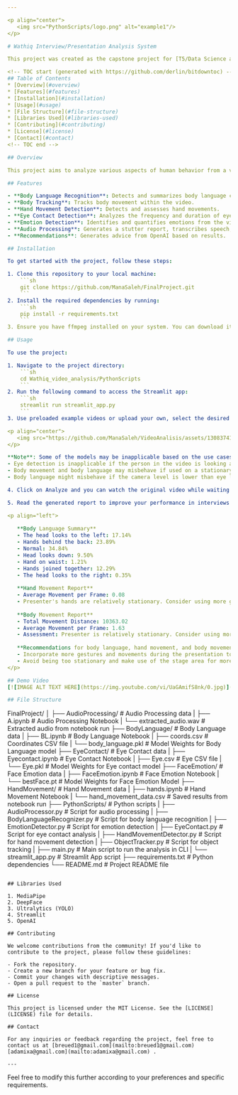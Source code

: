 ```yaml
---

<p align="center">
   <img src="PythonScripts/logo.png" alt="example1"/>
</p>

# Wathiq Interview/Presentation Analysis System

This project was created as the capstone project for [T5/Data Science and ML] by Tuwaiq/SDAIA

<!-- TOC start (generated with https://github.com/derlin/bitdowntoc) -->
## Table of Contents
* [Overview](#overview)
* [Features](#features)
* [Installation](#installation)
* [Usage](#usage)
* [File Structure](#file-structure)
* [Libraries Used](#libraries-used)
* [Contributing](#contributing)
* [License](#license)
* [Contact](#contact)
<!-- TOC end -->

## Overview

This project aims to analyze various aspects of human behavior from a video, including body language, hand movement, stutter detection, eye contact, emotion detection, as well as transcribe and summarize the spoken content.

## Features

- **Body Language Recognition**: Detects and summarizes body language cues.
- **Body Tracking**: Tracks body movement within the video.
- **Hand Movement Detection**: Detects and assesses hand movements.
- **Eye Contact Detection**: Analyzes the frequency and duration of eye contact.
- **Emotion Detection**: Identifies and quantifies emotions from the video.
- **Audio Processing**: Generates a stutter report, transcribes speech, and provides text summaries.
- **Recommendations**: Generates advice from OpenAI based on results.

## Installation

To get started with the project, follow these steps:

1. Clone this repository to your local machine:
    ```sh
    git clone https://github.com/ManaSaleh/FinalProject.git
    ```
2. Install the required dependencies by running:
    ```sh
    pip install -r requirements.txt
    ```
3. Ensure you have ffmpeg installed on your system. You can download it from [here](https://ffmpeg.org/download.html).

## Usage

To use the project:

1. Navigate to the project directory:
    ```sh
    cd Wathiq_video_analysis/PythonScripts
    ```
2. Run the following command to access the Streamlit app:
    ```sh
    streamlit run streamlit_app.py
    ```
3. Use preloaded example videos or upload your own, select the desired models to run your video through, and click analyze:

<p align="center">
   <img src="https://github.com/ManaSaleh/VideoAnalisis/assets/130837413/3814e16b-2aa7-49d3-985c-cd45d5bca20b" alt="example1" width="200"/>
</p>

**Note**: Some of the models may be inapplicable based on the use cases, such as:
- Eye detection is inapplicable if the person in the video is looking at another person when talking instead of the camera.
- Body movement and body language may misbehave if used on a stationary sitting user.
- Body language might misbehave if the camera level is lower than eye level, confusing itself when the person is looking up vs looking down vs looking straight ahead.

4. Click on Analyze and you can watch the original video while waiting for all the models to finish working:

5. Read the generated report to improve your performance in interviews or presentations. Sample results:

<p align="left">
   
   **Body Language Summary**
   - The head looks to the left: 17.14%
   - Hands behind the back: 23.89%
   - Normal: 34.84%
   - Head looks down: 9.50%
   - Hand on waist: 1.21%
   - Hands joined together: 12.29%
   - The head looks to the right: 0.35%
   
   **Hand Movement Report**
   - Average Movement per Frame: 0.08
   - Presenter's hands are relatively stationary. Consider using more gestures to engage the audience.
   
   **Body Movement Report**
   - Total Movement Distance: 10363.02
   - Average Movement per Frame: 1.63
   - Assessment: Presenter is relatively stationary. Consider using more gestures and movements to engage the audience.
   
   **Recommendations for body language, hand movement, and body movement**
   - Incorporate more gestures and movements during the presentation to engage the audience.
   - Avoid being too stationary and make use of the stage area for more dynamic delivery.
</p>

## Demo Video
[![IMAGE ALT TEXT HERE](https://img.youtube.com/vi/UaGAmifS8nk/0.jpg)](https://www.youtube.com/watch?v=UaGAmifS8nk)

## File Structure

```
FinalProject/
│
├── AudioProcessing/               # Audio Processing data
|   ├── A.ipynb                    # Audio Processing Notebook
|   └── extracted_audio.wav        # Extracted audio from notebook run
├── BodyLanguage/                  # Body Language data
|   ├── BL.ipynb                   # Body Language Notebook
|   ├── coords.csv                 # Coordinates CSV file
|   └── body_language.pkl          # Model Weights for Body Language model
├── EyeContact/                    # Eye Contact data
|   ├── Eyecontact.ipynb           # Eye Contact Notebook
|   ├── Eye.csv                    # Eye CSV file
|   └── Eye.pkl                    # Model Weights for Eye contact model
├── FaceEmotion/                   # Face Emotion data
|   ├── FaceEmotion.ipynb          # Face Emotion Notebook
|   └── bestFace.pt                # Model Weights for Face Emotion Model
├── HandMovement/                  # Hand Movement data
|   ├── hands.ipynb                # Hand Movement Notebook
|   └── hand_movement_data.csv     # Saved results from notebook run
├── PythonScripts/                 # Python scripts
|   ├── AudioProcessor.py          # Script for audio processing
|   ├── BodyLanguageRecognizer.py  # Script for body language recognition
|   ├── EmotionDetector.py         # Script for emotion detection
|   ├── EyeContact.py              # Script for eye contact analysis
|   ├── HandMovementDetector.py    # Script for hand movement detection
|   ├── ObjectTracker.py           # Script for object tracking
|   ├── main.py                    # Main script to run the analysis in CLI
|   └── streamlit_app.py           # Streamlit App script
├── requirements.txt               # Python dependencies
└── README.md                      # Project README file
```

## Libraries Used

1. MediaPipe
2. DeepFace
3. Ultralytics (YOLO)
4. Streamlit
5. OpenAI

## Contributing

We welcome contributions from the community! If you'd like to contribute to the project, please follow these guidelines:

- Fork the repository.
- Create a new branch for your feature or bug fix.
- Commit your changes with descriptive messages.
- Open a pull request to the `master` branch.

## License

This project is licensed under the MIT License. See the [LICENSE](LICENSE) file for details.

## Contact

For any inquiries or feedback regarding the project, feel free to contact us at [breued1@gmail.com](mailto:breued1@gmail.com) [adamixa@gmail.com](mailto:adamixa@gmail.com) .

---
```


Feel free to modify this further according to your preferences and specific requirements.
